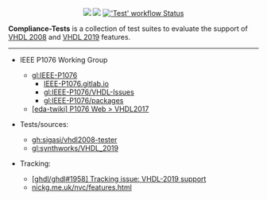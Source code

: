<p align="center">
  <a title="Documentation" href="https://VHDL.github.io/Compliance-Tests"><img src="https://img.shields.io/website.svg?label=VHDL.github.io%2FCompliance-Tests&longCache=true&style=flat-square&url=http%3A%2F%2FVHDL.github.io%2FCompliance-Tests%2Findex.html&logo=GitHub"></a><!--
  -->
  <a title="Join the chat at https://gitter.im/vhdl/General" href="https://gitter.im/vhdl/General?utm_source=badge&utm_medium=badge&utm_campaign=pr-badge&utm_content=badge"><img src="https://img.shields.io/badge/Chat-on%20gitter-4db797.svg?longCache=true&style=flat-square&logo=gitter&logoColor=e8ecef"></a><!--
  -->
  <a title="'Test' workflow Status" href="https://github.com/VHDL/Compliance-Tests/actions/workflows/Test.yml"><img alt="'Test' workflow Status" src="https://img.shields.io/github/actions/workflow/status/VHDL/Compliance-Tests/Test.yml?branch=main&longCache=true&style=flat-square&label=Test&logo=github%20actions&logoColor=fff"></a><!--
  -->
</p>

**Compliance-Tests** is a collection of test suites to evaluate the support of [VHDL 2008](https://standards.ieee.org/standard/1076-2008.html) and [VHDL 2019](https://standards.ieee.org/standard/1076-2019.html) features.

---

- IEEE P1076 Working Group
  - [gl:IEEE-P1076](https://gitlab.com/IEEE-P1076)
    - [IEEE-P1076.gitlab.io](https://ieee-p1076.gitlab.io/)
    - [gl:IEEE-P1076/VHDL-Issues](https://gitlab.com/IEEE-P1076/VHDL-Issues)
    - [gl:IEEE-P1076/packages](https://gitlab.com/IEEE-P1076/packages)
  - [[eda-twiki] P1076 Web > VHDL2017](http://www.eda-twiki.org/cgi-bin/view.cgi/P1076/VHDL2017)

- Tests/sources:
  - [gh:sigasi/vhdl2008-tester](https://github.com/sigasi/vhdl2008-tester)
  - [gl:synthworks/VHDL_2019](https://gitlab.com/synthworks/VHDL_2019)

- Tracking:
  - [[ghdl/ghdl#1958] Tracking issue: VHDL-2019 support](https://github.com/ghdl/ghdl/issues/1958)
  - [nickg.me.uk/nvc/features.html](https://www.nickg.me.uk/nvc/features.html)
